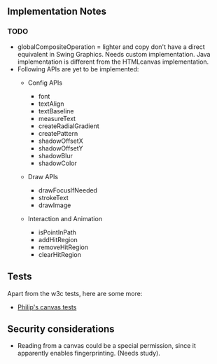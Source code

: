 ## Implementation Notes

### TODO
* globalCompositeOperation = lighter and copy don't have a direct equivalent in Swing Graphics. Needs custom implementation. Java implementation is different from the HTMLcanvas implementation.
* Following APIs are yet to be implemented:
  * Config APIs
    * font
    * textAlign
    * textBaseline
    * measureText
    * createRadialGradient
    * createPattern
    * shadowOffsetX
    * shadowOffsetY
    * shadowBlur
    * shadowColor
    
  * Draw APIs
    * drawFocusIfNeeded
    * strokeText
    * drawImage

  * Interaction and Animation
    * isPointInPath
    * addHitRegion
    * removeHitRegion
    * clearHitRegion 
 
## Tests
Apart from the w3c tests, here are some more:
* [Philip's canvas tests](https://philip.html5.org/tests/canvas/suite/tests/)

## Security considerations
* Reading from a canvas could be a special permission, since it apparently enables fingerprinting. (Needs study).
